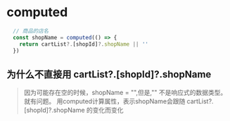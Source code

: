 # computed
```js
  // 商品的店名
  const shopName = computed(() => {
    return cartList?.[shopId]?.shopName || ''
  })

```
## 为什么不直接用 cartList?.[shopId]?.shopName 

> 因为可能存在空的时候，shopName = "",但是,"" 不是响应式的数据类型。就有问题。
> 用computed计算属性，表示shopName会跟随 cartList?.[shopId]?.shopName 的变化而变化